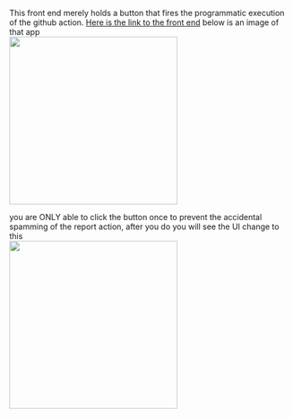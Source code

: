 This front end merely holds a button that fires the programmatic execution of the github action. 
[Here is the link to the front end](https://clubcruddyreport.netlify.app)
below is an image of that app\
<img src="https://github.com/clubCruddy/frontEnd/assets/114195647/a3dfbcb2-0859-46a3-9cb3-abf8180a6741" width="300px" height="300px"/>

you are ONLY able to click the button once to prevent the accidental spamming of the report action, after you do you will see the UI change to this\
<img src="https://github.com/clubCruddy/frontEnd/assets/114195647/91878749-d638-4396-84a3-017f86b1af82" width="300px" height="300px"/>

